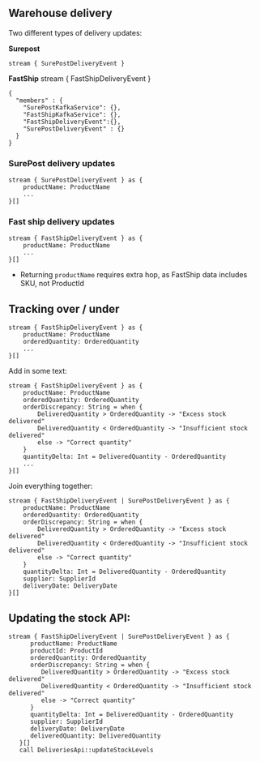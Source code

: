 ## Warehouse delivery

Two different types of delivery updates:

**Surepost**
```taxiql
stream { SurePostDeliveryEvent }
```

**FastShip**
stream { FastShipDeliveryEvent }


```schemaDiagram
{
  "members" : {
    "SurePostKafkaService": {},
    "FastShipKafkaService": {},
    "FastShipDeliveryEvent":{},
    "SurePostDeliveryEvent" : {}
  }
}
```


### SurePost delivery updates

```taxiql
stream { SurePostDeliveryEvent } as {
    productName: ProductName
    ...
}[]

```


### Fast ship delivery updates

```taxiql
stream { FastShipDeliveryEvent } as {
    productName: ProductName
    ...
}[]
```

 * Returning `productName` requires extra hop, as FastShip data includes SKU, not ProductId

## Tracking over / under

```taxiql
stream { FastShipDeliveryEvent } as {
    productName: ProductName
    orderedQuantity: OrderedQuantity
    ...
}[]
```


Add in some text:

```taxiql
stream { FastShipDeliveryEvent } as {
    productName: ProductName
    orderedQuantity: OrderedQuantity
    orderDiscrepancy: String = when {
        DeliveredQuantity > OrderedQuantity -> "Excess stock delivered"
        DeliveredQuantity < OrderedQuantity -> "Insufficient stock delivered"
        else -> "Correct quantity"
    }
    quantityDelta: Int = DeliveredQuantity - OrderedQuantity
    ...
}[]
```

Join everything together:


```taxiql
stream { FastShipDeliveryEvent | SurePostDeliveryEvent } as {
    productName: ProductName
    orderedQuantity: OrderedQuantity
    orderDiscrepancy: String = when {
        DeliveredQuantity > OrderedQuantity -> "Excess stock delivered"
        DeliveredQuantity < OrderedQuantity -> "Insufficient stock delivered"
        else -> "Correct quantity"
    }
    quantityDelta: Int = DeliveredQuantity - OrderedQuantity
    supplier: SupplierId
    deliveryDate: DeliveryDate
}[]
```

## Updating the stock API:

```taxiql
stream { FastShipDeliveryEvent | SurePostDeliveryEvent } as {
      productName: ProductName
      productId: ProductId
      orderedQuantity: OrderedQuantity
      orderDiscrepancy: String = when {
         DeliveredQuantity > OrderedQuantity -> "Excess stock delivered"
         DeliveredQuantity < OrderedQuantity -> "Insufficient stock delivered"
         else -> "Correct quantity"
      }
      quantityDelta: Int = DeliveredQuantity - OrderedQuantity
      supplier: SupplierId
      deliveryDate: DeliveryDate
      deliveredQuantity: DeliveredQuantity
   }[]
   call DeliveriesApi::updateStockLevels
```